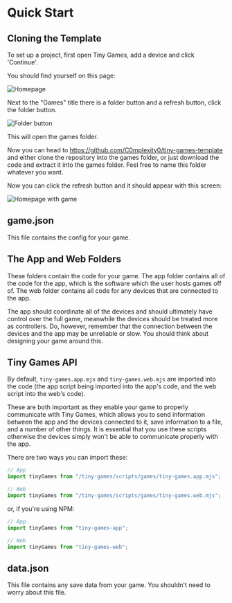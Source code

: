 # Quick Start

## Cloning the Template

To set up a project, first open Tiny Games, add a device and click 'Continue'.

You should find yourself on this page:

![Homepage](https://github.com/user-attachments/assets/944f378b-e14b-42eb-96ea-3bf1a3ccb47d)

Next to the "Games" title there is a folder button and a refresh button, click the folder button.

![Folder button](https://github.com/user-attachments/assets/ffcc40a5-8d83-402c-af89-e9e688a5347b)

This will open the games folder.

Now you can head to https://github.com/C0mplexity0/tiny-games-template and either clone the repository into the games folder, or just download the code and extract it into the games folder. Feel free to name this folder whatever you want.

Now you can click the refresh button and it should appear with this screen:

![Homepage with game](https://github.com/user-attachments/assets/8af8f1bd-97e4-4771-9c64-11289014023d)


## game.json

This file contains the config for your game.


## The App and Web Folders

These folders contain the code for your game. The app folder contains all of the code for the app, which is the software which the user hosts games off of. The web folder contains all code for any devices that are connected to the app.

The app should coordinate all of the devices and should ultimately have control over the full game, meanwhile the devices should be treated more as controllers. Do, however, remember that the connection between the devices and the app may be unreliable or slow. You should think about designing your game around this.


## Tiny Games API

By default, ``tiny-games.app.mjs`` and ``tiny-games.web.mjs`` are imported into the code (the app script being imported into the app's code, and the web script into the web's code).

These are both important as they enable your game to properly communicate with Tiny Games, which allows you to send information between the app and the devices connected to it, save information to a file, and a number of other things. It is essential that you use these scripts otherwise the devices simply won't be able to communicate properly with the app.

There are two ways you can import these:

```js
// App
import tinyGames from "/tiny-games/scripts/games/tiny-games.app.mjs";

// Web
import tinyGames from "/tiny-games/scripts/games/tiny-games.web.mjs";
```

or, if you're using NPM:

```js
// App
import tinyGames from "tiny-games-app";

// Web
import tinyGames from "tiny-games-web";
```


## data.json

This file contains any save data from your game. You shouldn't need to worry about this file.